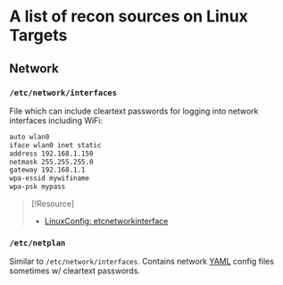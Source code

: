 
# A list of recon sources on Linux Targets
## Network
### `/etc/network/interfaces`
File which can include cleartext passwords for logging into network interfaces including WiFi:
```bash
auto wlan0
iface wlan0 inet static
address 192.168.1.150
netmask 255.255.255.0
gateway 192.168.1.1
wpa-essid mywifiname
wpa-psk mypass
```
> [!Resource]
> - [LinuxConfig: etcnetworkinterface](https://linuxconfig.org/etcnetworkinterfacesto-connect-ubuntu-to-a-wireless-network)

### `/etc/netplan`
Similar to `/etc/network/interfaces`. Contains network [YAML](../../../../coding/markup/YAML.md) config files sometimes w/ cleartext passwords.
